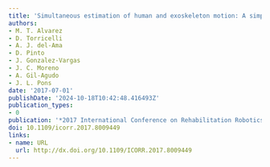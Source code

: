 ```yaml
---
title: 'Simultaneous estimation of human and exoskeleton motion: A simplified protocol'
authors:
- M. T. Alvarez
- D. Torricelli
- A. J. del-Ama
- D. Pinto
- J. Gonzalez-Vargas
- J. C. Moreno
- A. Gil-Agudo
- J. L. Pons
date: '2017-07-01'
publishDate: '2024-10-18T10:42:48.416493Z'
publication_types:
- 0
publication: '*2017 International Conference on Rehabilitation Robotics (ICORR)*'
doi: 10.1109/icorr.2017.8009449
links:
- name: URL
  url: http://dx.doi.org/10.1109/ICORR.2017.8009449
---
```

